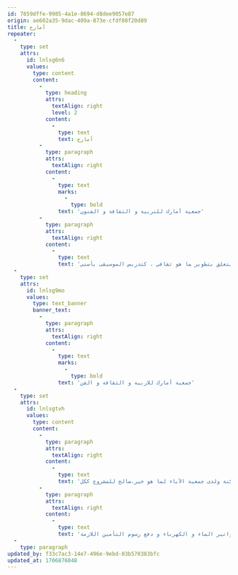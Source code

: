 ```yaml
---
id: 7859dffe-9985-4a1e-8694-d8dee9057e87
origin: ae602a35-9dac-409a-873e-cfdf08f20d89
title: آمارج
repeater:
  -
    type: set
    attrs:
      id: lnlsg6n6
      values:
        type: content
        content:
          -
            type: heading
            attrs:
              textAlign: right
              level: 2
            content:
              -
                type: text
                text: آمارج
          -
            type: paragraph
            attrs:
              textAlign: right
            content:
              -
                type: text
                marks:
                  -
                    type: bold
                text: 'ﺟﻤﻌﻴﺔ أﻣﺎرك ﻟﻠﺘﺮﺑﻴﺔ و اﻟﺜﻘﺎﻓﺔ و اﻟﻔﻨﻮن'
          -
            type: paragraph
            attrs:
              textAlign: right
            content:
              -
                type: text
                text: 'إن ﺟﻤﻌﻴﺔ أﻣﺎرك ﺳﺘﺴﻬﺮ ﻋﻠﻰ ﺟﻌﻞ اﻟﻌﻤﻞ ﺑﺎﻟﻤﺪرﺳﺔ اﻟﻤﻮﺳﻴﻘﻴﺔ ﻣﻄﺎﺑﻘﺎ و ﻣﺤﺘﺮﻣﺎ ﻟﻠﻀﻮاﺑﻂ و اﻟﻘﻮاﻋﺪ اﻟﻌﺎﻟﻤﻴﺔ ﻓﻲ ﺗﻌﻠﻢ اﻟﻤﻮﺳﻴﻘﻰ و ﺗﺘﺤﻤﻞ ﻣﺴﺆوﻟﻴﺔ ﺗﻌﻴﻴﻦ أﺳﺎﺗﺬة أﻛﻔﺎء.ﻛﻤﺎ ﺗﻀﻤﻦ اﻟﺠﻤﻌﻴﺔ ﺻﺮف ﻣﻮاردﻫﺎ المالية و أيضا استعمال مقرها ﻓﻘﻂ ﻓﻴﻤﺎ ﻳﺘﻌﻠﻖ بتطوير ﻤﺎ ﻫﻮ ﺛﻘﺎﻓﻲ ، ﻛﺘﺪرﻳﺲ اﻟﻤﻮﺳﻴﻘﻰ بأسني .'
  -
    type: set
    attrs:
      id: lnlsg9mo
      values:
        type: text_banner
        banner_text:
          -
            type: paragraph
            attrs:
              textAlign: right
            content:
              -
                type: text
                marks:
                  -
                    type: bold
                text: 'جمعية أمارك للاربية و الثقافة و الفن'
  -
    type: set
    attrs:
      id: lnlsgtvh
      values:
        type: content
        content:
          -
            type: paragraph
            attrs:
              textAlign: right
            content:
              -
                type: text
                text: 'إﺿﺎﻓﺔ ﻟﺬﻟﻚ ﻋﻠﻰ اﻟﺠﻤﻌﻴﺔ ﺿﻤﺎن اﻷﻣﻦ و اﻟﺘﺴﻴﻴﺮ اﻹداري ﻟﻠﻤﺪرﺳﺔ وﺟﻌﻞ اﻟﻤﺸﺮوع واﺿﺤﺎ و ﺷﻔﺎﻓﺎ ﻓﻲ ﻛﻞ ﻣﺮاﺣﻞ اﻟﺒﻨﺎء و اﻟﺤﺼﻮل ﻋﻠﻰ اﻟﺮﺧﺺ اﻟﻀﺮورﻳﺔ. و أﺧﻴﺮا ﺗﺒﺬل ﺟﻤﻌﻴﺔ أﻣﺎرك ﻛﻞ ﺟﻬﻮدﻫﺎ ﻟﻠﺤﻔﺎظ ﻋﻠﻰ اﻟﻤﺸﺮوع ﻣﻦ ﺣﻴﺚ ﺗﻮﻓﻴﺮ اﻟﻌﻨﺎﻳﺔ اﻟﻼزﻣﺔ و اﻹﻋﺘﻨﺎء ﺑﺎﻟﺠﺎﻧﺐ اﻹﻳﻜﻮﻟﻮﺟﻲ و اﻟﺒﻴﺌﻲ و اﻟﻨﻈﺎﻓﺔ و ﻛﺬا ﻧﺸﺮ ﺛﻘﺎﻓﺔ اﻟﻌﻤﻞ اﻟﺘﻄﻮﻋﻲ و روح اﻟﻤﺒﺎدرة ﻟﺪى اﻟﺴﺎﻛﻨﺔ وﻟﺪى ﺟﻤﻌﻴﺔ اﻵﺑﺎء ﻟﻤﺎ ﻫﻮ ﺧﻴﺮ.ﺻﺎﻟﺢ ﻟﻠﻤﺸﺮوع ﻛﻜﻞ .'
          -
            type: paragraph
            attrs:
              textAlign: right
            content:
              -
                type: text
                text: 'أﻣﺎ ﻋﻦ اﻟﻤﻴﺰاﻧﻴﺔ اﻟﻤﻤﻨﻮﺣﺔ ﻓﻠﻦ ﺗﺼﺮف إﻻ ﻓﻲ أﺷﻐﺎل اﻟﺒﻨﺎء و دﻓﻊ ﻣﺴﺘﺤﻘﺎت اﻷﺳﺎﺗﺬة و ﻛﺬا اﻟﻨﻔﻘﺎت اﻹﺿﺎﻓﻴﺔ ﻟﻠﻤﻮارد اﻟﺒﺸﺮﻳﺔ اﻟﻤﻨﺨﺮﻃﺔ . ﻛﻤﺎ ﺳﺘﺼﺮف ﻫﺬه اﻟﻤﻴﺰاﻧﻴﺔ ﻓﻲ إﻗﺘﻨﺎء اﻵﻻت اﻟﻤﻮﺳﻴﻘﻴﺔ و ﻣﺎ ﺗﺘﻄﻠﺐ ﻣﻦ ﻋﻨﺎﻳﺔ و إﺻﻼح. و ﻋﻠﻰ أﻋﻤﺎل اﻟﻨﻈﺎﻓﺔ و ﺳﺪ ﻓﻮاﺗﻴﺮ اﻟﻤﺎء و اﻟﻜﻬﺮﺑﺎء و دﻓﻊ رﺳﻮم اﻟﺘﺄﻣﻴﻦ اﻟﻼزﻣﺔ.'
  -
    type: paragraph
updated_by: f33c7ac3-14e7-496e-9ebd-03b570383bfc
updated_at: 1706876048
---
```

